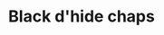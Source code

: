 ---
layout: item
title: Black d'hide chaps
item-id: 2497
datatable: true
id: 2497
name: "Black d'hide chaps"
members: true
lowalch: 2488
highalch: 3732
examine: "Made from 100% real dragonhide."
monsters:
  - id: 8609
    name: "Hydra"
    members: true
    combat_level: 194
    wiki_url: "https://oldschool.runescape.wiki/w/Hydra"
    drops:
      - quantity: "1"
        rarity: 0.0234375
    image: "https://oldschool.runescape.wiki/images/9/9d/Hydra.png?9572f"
  - id: 10402
    name: "Colossal Hydra"
    members: true
    combat_level: 334
    wiki_url: "https://oldschool.runescape.wiki/w/Colossal_Hydra"
    drops:
      - quantity: "1"
        rarity: 0.0234375
    image: "https://oldschool.runescape.wiki/images/5/59/Colossal_Hydra.png?4990d"
---